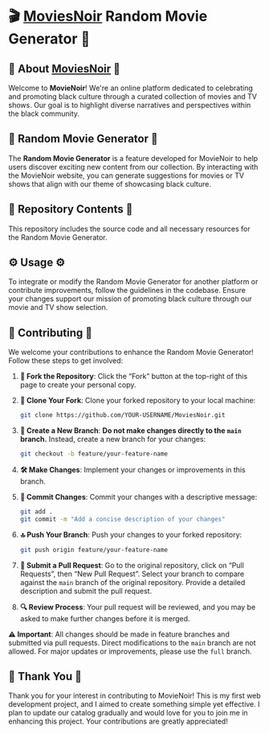 # 🎬 [MoviesNoir](https://bit.ly/4fcX3qv) Random Movie Generator 🎥

## 🌟 About [MoviesNoir](https://bit.ly/4fcX3qv) 🌟

Welcome to **MovieNoir**! We're an online platform dedicated to celebrating and promoting black culture through a curated collection of movies and TV shows. Our goal is to highlight diverse narratives and perspectives within the black community.

## 🎲 Random Movie Generator 🎲

The **Random Movie Generator** is a feature developed for MovieNoir to help users discover exciting new content from our collection. By interacting with the MovieNoir website, you can generate suggestions for movies or TV shows that align with our theme of showcasing black culture.

## 📂 Repository Contents 📂

This repository includes the source code and all necessary resources for the Random Movie Generator. 

## ⚙️ Usage ⚙️

To integrate or modify the Random Movie Generator for another platform or contribute improvements, follow the guidelines in the codebase. Ensure your changes support our mission of promoting black culture through our movie and TV show selection.

## 🌟 Contributing 🌟

We welcome your contributions to enhance the Random Movie Generator! Follow these steps to get involved:

1. **🍴 Fork the Repository**: Click the “Fork” button at the top-right of this page to create your personal copy.

2. **🔄 Clone Your Fork**: Clone your forked repository to your local machine:
   ```bash
   git clone https://github.com/YOUR-USERNAME/MoviesNoir.git
   ```

3. **🌿 Create a New Branch**: **Do not make changes directly to the `main` branch.** Instead, create a new branch for your changes:
   ```bash
   git checkout -b feature/your-feature-name
   ```

4. **🛠️ Make Changes**: Implement your changes or improvements in this branch.

5. **📝 Commit Changes**: Commit your changes with a descriptive message:
   ```bash
   git add .
   git commit -m "Add a concise description of your changes"
   ```

6. **🔝 Push Your Branch**: Push your changes to your forked repository:
   ```bash
   git push origin feature/your-feature-name
   ```

7. **🔄 Submit a Pull Request**: Go to the original repository, click on “Pull Requests”, then “New Pull Request”. Select your branch to compare against the `main` branch of the original repository. Provide a detailed description and submit the pull request.

8. **🔍 Review Process**: Your pull request will be reviewed, and you may be asked to make further changes before it is merged.

**⚠️ Important**: All changes should be made in feature branches and submitted via pull requests. Direct modifications to the `main` branch are not allowed. For major updates or improvements, please use the `full` branch.

## 🙏 Thank You 🙏

Thank you for your interest in contributing to MovieNoir! This is my first web development project, and I aimed to create something simple yet effective. I plan to update our catalog gradually and would love for you to join me in enhancing this project. Your contributions are greatly appreciated!

